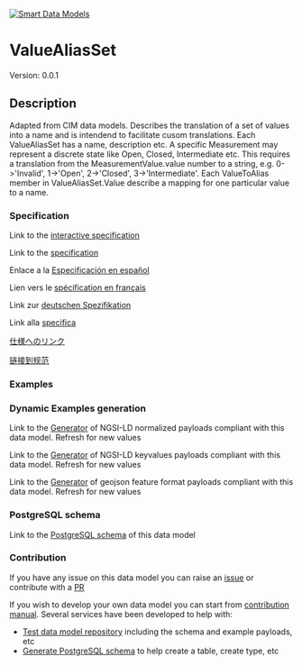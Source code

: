 [![Smart Data Models](https://smartdatamodels.org/wp-content/uploads/2022/01/SmartDataModels_logo.png "Logo")](https://smartdatamodels.org)
# ValueAliasSet
Version: 0.0.1

## Description 

Adapted from CIM data models. Describes the translation of a set of values into a name and is intendend to facilitate cusom translations. Each ValueAliasSet has a name, description etc. A specific Measurement may represent a discrete state like Open, Closed, Intermediate etc. This requires a translation from the MeasurementValue.value number to a string, e.g. 0->'Invalid', 1->'Open', 2->'Closed', 3->'Intermediate'. Each ValueToAlias member in ValueAliasSet.Value describe a mapping for one particular value to a name.
### Specification

Link to the [interactive specification](https://swagger.lab.fiware.org/?url=https://smart-data-models.github.io/dataModel.EnergyCIM/ValueAliasSet/swagger.yaml)

Link to the [specification](https://github.com/smart-data-models/dataModel.EnergyCIM/blob/master/ValueAliasSet/doc/spec.md)

Enlace a la [Especificación en español](https://github.com/smart-data-models/dataModel.EnergyCIM/blob/master/ValueAliasSet/doc/spec_ES.md)

Lien vers le [spécification en français](https://github.com/smart-data-models/dataModel.EnergyCIM/blob/master/ValueAliasSet/doc/spec_FR.md)

Link zur [deutschen Spezifikation](https://github.com/smart-data-models/dataModel.EnergyCIM/blob/master/ValueAliasSet/doc/spec_DE.md)

Link alla [specifica](https://github.com/smart-data-models/dataModel.EnergyCIM/blob/master/ValueAliasSet/doc/spec_IT.md)

[仕様へのリンク](https://github.com/smart-data-models/dataModel.EnergyCIM/blob/master/ValueAliasSet/doc/spec_JA.md)

[链接到规范](https://github.com/smart-data-models/dataModel.EnergyCIM/blob/master/ValueAliasSet/doc/spec_ZH.md)
### Examples
### Dynamic Examples generation

Link to the [Generator](https://smartdatamodels.org/extra/ngsi-ld_generator.php?schemaUrl=https://raw.githubusercontent.com/smart-data-models/dataModel.EnergyCIM/master/ValueAliasSet/schema.json&email=info@smartdatamodels.org) of NGSI-LD normalized payloads compliant with this data model. Refresh for new values

Link to the [Generator](https://smartdatamodels.org/extra/ngsi-ld_generator_keyvalues.php?schemaUrl=https://raw.githubusercontent.com/smart-data-models/dataModel.EnergyCIM/master/ValueAliasSet/schema.json&email=info@smartdatamodels.org) of NGSI-LD keyvalues payloads compliant with this data model. Refresh for new values

Link to the [Generator](https://smartdatamodels.org/extra/geojson_features_generator.php?schemaUrl=https://raw.githubusercontent.com/smart-data-models/dataModel.EnergyCIM/master/ValueAliasSet/schema.json&email=info@smartdatamodels.org) of geojson feature format payloads compliant with this data model. Refresh for new values
### PostgreSQL schema

Link to the [PostgreSQL schema](https://smart-data-models.github.io/dataModel.EnergyCIM/ValueAliasSet/schema.sql) of this data model
### Contribution

 If you have any issue on this data model you can raise an [issue](https://github.com/smart-data-models/dataModel.EnergyCIM/issues)  or contribute with a [PR](https://github.com/smart-data-models/dataModel.EnergyCIM/pulls)

 If you wish to develop your own data model you can start from [contribution manual](https://bit.ly/contribution_manual). Several services have been developed to help with: 
 - [Test data model repository](https://smartdatamodels.org/index.php/data-models-contribution-api/) including the schema and example payloads, etc
 - [Generate PostgreSQL schema](https://smartdatamodels.org/index.php/sql-service/) to help create a table, create type, etc